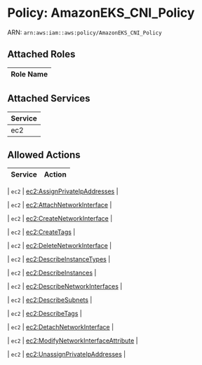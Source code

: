 # Policy: AmazonEKS_CNI_Policy

ARN: `arn:aws:iam::aws:policy/AmazonEKS_CNI_Policy`

## Attached Roles

| Role Name |
|-----------|
## Attached Services

| Service |
|---------|
| ec2 |

## Allowed Actions

| Service | Action |
|:-------:|--------|

| `ec2` | [ec2:AssignPrivateIpAddresses](../actions.md#ec2:assignprivateipaddresses) |

| `ec2` | [ec2:AttachNetworkInterface](../actions.md#ec2:attachnetworkinterface) |

| `ec2` | [ec2:CreateNetworkInterface](../actions.md#ec2:createnetworkinterface) |

| `ec2` | [ec2:CreateTags](../actions.md#ec2:createtags) |

| `ec2` | [ec2:DeleteNetworkInterface](../actions.md#ec2:deletenetworkinterface) |

| `ec2` | [ec2:DescribeInstanceTypes](../actions.md#ec2:describeinstancetypes) |

| `ec2` | [ec2:DescribeInstances](../actions.md#ec2:describeinstances) |

| `ec2` | [ec2:DescribeNetworkInterfaces](../actions.md#ec2:describenetworkinterfaces) |

| `ec2` | [ec2:DescribeSubnets](../actions.md#ec2:describesubnets) |

| `ec2` | [ec2:DescribeTags](../actions.md#ec2:describetags) |

| `ec2` | [ec2:DetachNetworkInterface](../actions.md#ec2:detachnetworkinterface) |

| `ec2` | [ec2:ModifyNetworkInterfaceAttribute](../actions.md#ec2:modifynetworkinterfaceattribute) |

| `ec2` | [ec2:UnassignPrivateIpAddresses](../actions.md#ec2:unassignprivateipaddresses) |
